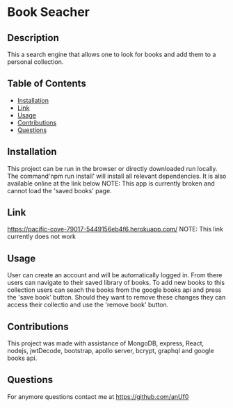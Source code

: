 # Book Seacher

## Description

This a search engine that allows one to look for books and add them to a personal collection.

## Table of Contents

- [Installation](#installation)
- [Link](#link)
- [Usage](#usage)
- [Contributions](#contribution)
- [Questions](#questions)

## Installation

This project can be run in the browser or directly downloaded run locally. The command'npm run install' will install all relevant dependencies. It is also available online at the link below
NOTE: This app is currently broken and cannot load the 'saved books' page.

## Link

https://pacific-cove-79017-5449156eb4f6.herokuapp.com/
NOTE: This link currently does not work

## Usage

User can create an account and will be automatically logged in. From there users can navigate to their saved library of books. To add new books to this collection users can seach the books from the google books api and press the 'save book' button. Should they want to remove these changes they can access their collectio and use the 'remove book' button.

## Contributions

This project was made with assistance of MongoDB, express, React, nodejs, jwtDecode, bootstrap, apollo server, bcrypt, graphql and google books api.

## Questions

For anymore questions contact me at https://github.com/anUf0
